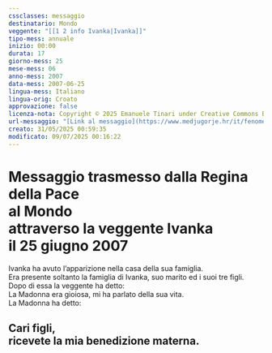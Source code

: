 ```yaml
---
cssclasses: messaggio
destinatario: Mondo
veggente: "[[1 2 info Ivanka|Ivanka]]"
tipo-mess: annuale
inizio: 00:00
durata: 17
giorno-mess: 25
mese-mess: 06
anno-mess: 2007
data-mess: 2007-06-25
lingua-mess: Italiano
lingua-orig: Croato
approvazione: false
licenza-nota: Copyright © 2025 Emanuele Tinari under Creative Commons BY-NC-SA 4.0 https://creativecommons.org/licenses/by-nc-sa/4.0/
url-messaggio: "[Link al messaggio](https://www.medjugorje.hr/it/fenomeno-di-medjugorje/apparizioni-annuali/)"
creato: 31/05/2025 00:59:35
modificato: 09/07/2025 00:16:22
---
```


# Messaggio trasmesso dalla Regina della Pace<br>al Mondo<br>attraverso la veggente Ivanka<br>il 25 giugno 2007

Ivanka ha avuto l’apparizione nella casa della sua famiglia.<br>Era presente soltanto la famiglia di Ivanka, suo marito ed i suoi tre figli.<br>Dopo di essa la veggente ha detto:<br>La Madonna era gioiosa, mi ha parlato della sua vita.<br>La Madonna ha detto:
## Cari figli,<br>ricevete la mia benedizione materna.


